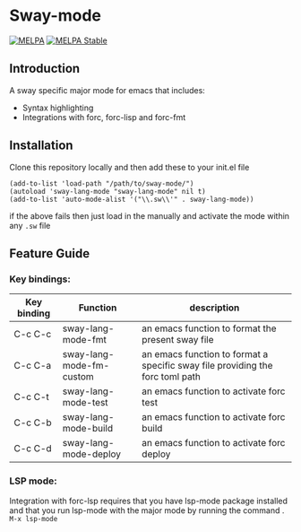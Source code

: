 # Sway-mode
[![MELPA](https://melpa.org/packages/sway-lang-mode-badge.svg)](https://melpa.org/#/sway-lang-mode)
[![MELPA Stable](https://stable.melpa.org/packages/sway-lang-mode-badge.svg)](https://stable.melpa.org/#/sway-lang-mode)

## Introduction

A sway specific major mode for emacs that includes:

- Syntax highlighting
- Integrations with forc, forc-lisp and forc-fmt

## Installation

Clone this repository locally and then add these to your init.el file
``` emacs-lisp
(add-to-list 'load-path "/path/to/sway-mode/")
(autoload 'sway-lang-mode "sway-lang-mode" nil t)
(add-to-list 'auto-mode-alist '("\\.sw\\'" . sway-lang-mode))
```

if the above fails then just load in the manually and activate the mode within any `.sw` file


## Feature Guide


### Key bindings:
| Key binding | Function | description |
|-------------|----------|-------------|
| C-c C-c       | sway-lang-mode-fmt     | an emacs function to format the present sway file         |
| C-c C-a       | sway-lang-mode-fm-custom | an emacs function to format a specific sway file providing the forc toml path        |
| C-c C-t       | sway-lang-mode-test | an emacs function to activate forc test        |
| C-c C-b       | sway-lang-mode-build | an emacs function to activate forc build        |
| C-c C-d       | sway-lang-mode-deploy | an emacs function to activate forc deploy        |


### LSP mode:

Integration with forc-lsp requires that you have lsp-mode package installed and that you run lsp-mode with the major mode by running the command . ```M-x lsp-mode```
